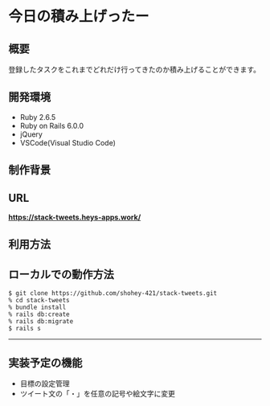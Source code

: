 
# 今日の積み上げったー

## 概要
登録したタスクをこれまでどれだけ行ってきたのか積み上げることができます。

## 開発環境 
- Ruby 2.6.5
- Ruby on Rails 6.0.0
- jQuery
- VSCode(Visual Studio Code)

## 制作背景

## URL
 **https://stack-tweets.heys-apps.work/**

## 利用方法

## ローカルでの動作方法
`$ git clone https://github.com/shohey-421/stack-tweets.git`  
`% cd stack-tweets`  
`% bundle install`  
`% rails db:create`  
`% rails db:migrate`  
`$ rails s`  

- - -

## 実装予定の機能
- 目標の設定管理
- ツイート文の「・」を任意の記号や絵文字に変更